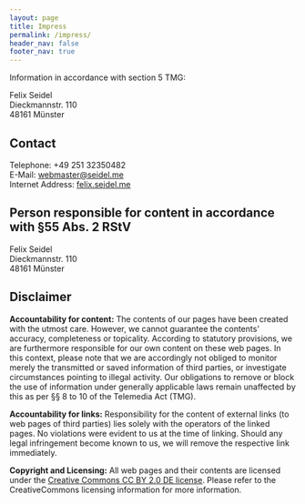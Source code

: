 ```yaml
---
layout: page
title: Impress
permalink: /impress/
header_nav: false
footer_nav: true
---
```


Information in accordance with section 5 TMG:

Felix Seidel  
Dieckmannstr. 110  
48161 Münster

## Contact

Telephone: +49 251 32350482  
E-Mail: [webmaster@seidel.me](webmaster@seidel.me)  
Internet Address: [felix.seidel.me](http://felix.seidel.me)


## Person responsible for content in accordance with §55 Abs. 2 RStV

Felix Seidel  
Dieckmannstr. 110  
48161 Münster

## Disclaimer

**Accountability for content:** The contents of our pages have been created with the utmost care. However, we cannot guarantee the contents' accuracy, completeness or topicality. According to statutory provisions, we are furthermore responsible for our own content on these web pages. In this context, please note that we are accordingly not obliged to monitor merely the transmitted or saved information of third parties, or investigate circumstances pointing to illegal activity. Our obligations to remove or block the use of information under generally applicable laws remain unaffected by this as per §§ 8 to 10 of the Telemedia Act (TMG).

**Accountability for links:** Responsibility for the content of external links (to web pages of third parties) lies solely with the operators of the linked pages. No violations were evident to us at the time of linking. Should any legal infringement become known to us, we will remove the respective link immediately.

**Copyright and Licensing:** All web pages and their contents are licensed under the [Creative Commons CC BY 2.0 DE license](https://creativecommons.org/licenses/by/2.0/de/). Please refer to the CreativeCommons licensing information for more information.
